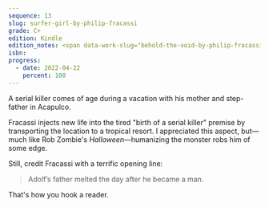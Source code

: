 ```yaml
---
sequence: 13
slug: surfer-girl-by-philip-fracassi
grade: C+
edition: Kindle
edition_notes: <span data-work-slug="behold-the-void-by-philip-fracassi">_Behold the Void_</span>, Lovecraft eZine Press, 2018
isbn:
progress:
  - date: 2022-04-22
    percent: 100
---
```


A serial killer comes of age during a vacation with his mother and step-father in Acapulco.

<!-- end -->

Fracassi injects new life into the tired "birth of a serial killer" premise by transporting the location to a tropical resort. I appreciated this aspect, but—much like Rob Zombie's <span data-imdb-id="tt0373883">_Halloween_</span>—humanizing the monster robs him of some edge.

Still, credit Fracassi with a terrific opening line:

> Adolf’s father melted the day after he became a man.

That's how you hook a reader.
